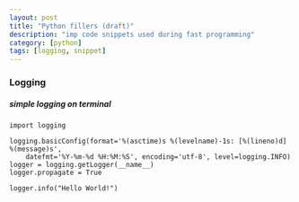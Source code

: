 ```yaml
---
layout: post
title: "Python fillers (draft)"
description: "imp code snippets used during fast programming"
category: [python]
tags: [logging, snippet]
---
```


### Logging

##### simple logging on terminal
```
import logging

logging.basicConfig(format='%(asctime)s %(levelname)-1s: [%(lineno)d] %(message)s',
    datefmt='%Y-%m-%d %H:%M:%S', encoding='utf-8', level=logging.INFO)
logger = logging.getLogger(__name__)
logger.propagate = True

logger.info("Hello World!")
```
